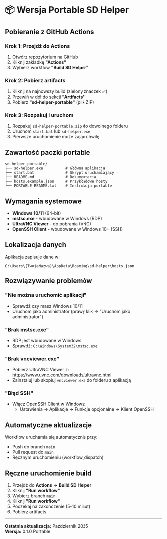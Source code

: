 # 📦 Wersja Portable SD Helper

## Pobieranie z GitHub Actions

### Krok 1: Przejdź do Actions
1. Otwórz repozytorium na GitHub
2. Kliknij zakładkę **"Actions"**
3. Wybierz workflow **"Build SD Helper"**

### Krok 2: Pobierz artifacts
1. Kliknij na najnowszy build (zielony znaczek ✅)
2. Przewiń w dół do sekcji **"Artifacts"**
3. Pobierz **"sd-helper-portable"** (plik ZIP)

### Krok 3: Rozpakuj i uruchom
1. Rozpakuj `sd-helper-portable.zip` do dowolnego folderu
2. Uruchom `start.bat` lub `sd-helper.exe`
3. Pierwsze uruchomienie może zająć chwilę

## Zawartość paczki portable

```
sd-helper-portable/
├── sd-helper.exe          # Główna aplikacja
├── start.bat              # Skrypt uruchamiający
├── README.md              # Dokumentacja
├── hosts.example.json     # Przykładowe hosty
└── PORTABLE-README.txt    # Instrukcja portable
```

## Wymagania systemowe

- **Windows 10/11** (64-bit)
- **mstsc.exe** - wbudowane w Windows (RDP)
- **UltraVNC Viewer** - do pobrania (VNC)
- **OpenSSH Client** - wbudowane w Windows 10+ (SSH)

## Lokalizacja danych

Aplikacja zapisuje dane w:
```
C:\Users\[TwojaNazwa]\AppData\Roaming\sd-helper\hosts.json
```

## Rozwiązywanie problemów

### "Nie można uruchomić aplikacji"
- Sprawdź czy masz Windows 10/11
- Uruchom jako administrator (prawy klik → "Uruchom jako administrator")

### "Brak mstsc.exe"
- RDP jest wbudowane w Windows
- Sprawdź: `C:\Windows\System32\mstsc.exe`

### "Brak vncviewer.exe"
- Pobierz UltraVNC Viewer z: https://www.uvnc.com/downloads/ultravnc.html
- Zainstaluj lub skopiuj `vncviewer.exe` do folderu z aplikacją

### "Błąd SSH"
- Włącz OpenSSH Client w Windows:
  - Ustawienia → Aplikacje → Funkcje opcjonalne → Klient OpenSSH

## Automatyczne aktualizacje

Workflow uruchamia się automatycznie przy:
- Push do branch `main`
- Pull request do `main`
- Ręcznym uruchomieniu (workflow_dispatch)

## Ręczne uruchomienie build

1. Przejdź do **Actions** → **Build SD Helper**
2. Kliknij **"Run workflow"**
3. Wybierz branch `main`
4. Kliknij **"Run workflow"**
5. Poczekaj na zakończenie (5-10 minut)
6. Pobierz artifacts

---

**Ostatnia aktualizacja:** Październik 2025  
**Wersja:** 0.1.0 Portable
